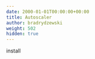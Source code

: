 ```yaml
---
date: 2000-01-01T00:00:00+00:00
title: Autoscaler
author: bradrydzewski
weight: 502
hidden: true
---
```


install
